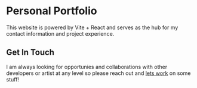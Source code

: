 # Personal Portfolio

This website is powered by Vite + React and serves as the hub for my contact information and project experience.

## Get In Touch

I am always looking for opportunies and collaborations with other developers or artist at any level so please reach out and [lets work](mailto:rautelaman22@gmail.com) on some stuff!

